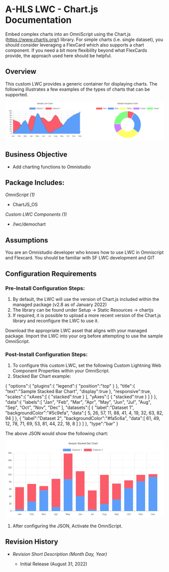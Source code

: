 <h1>A-HLS LWC - Chart.js Documentation</h1>

Embed complex charts into an OmniScript using the Chart.js (https://www.chartjs.org/) library. For simple charts (i.e. single dataset), you should consider leveraging a FlexCard which also supports a chart component. If you need a bit more flexibility beyond what FlexCards provide, the approach used here should be helpful.

<h2>Overview</h2>

This custom LWC provides a generic container for displaying charts. The following illustrates a few examples of the types of charts that can be supported.

![](/images/overview.png)
<h2>Business Objective</h2>

* Add charting functions to Omnistudio 


<h2>Package Includes:</h2>

*OmniScript (1)*

* ChartJS_OS

*Custom LWC Components (1)*

* /lwc/demochart



<h2>Assumptions</h2>

You are an Omnistudio developer who knows how to use LWC in Omniscript and Flexcard. You should be familiar with SF LWC development and GIT

<h2>Configuration Requirements</h2>

<h3>Pre-Install Configuration Steps:</h3>

1. By default, the LWC will use the version of Chart.js included within the managed package (v2.8 as of January 2022)
2. The library can be found under Setup → Static Resources → chartjs
3. If required, it is possible to upload a more recent version of the Chart.js library and reconfigure the LWC to use it.

Download the appropriate LWC asset that aligns with your managed package. Import the LWC into your org before attempting to use the sample OmniScript.

<h3>Post-Install Configuration Steps:</h3>

1. To configure this custom LWC, set the following Custom Lightning Web Component Properties within your OmniScript.
2. Stacked Bar Chart example:

{
   "options":{
      "plugins":{
         "legend":{
            "position":"top"
         }
      },
      "title":{
         "text":"Sample Stacked Bar Chart",
         "display":true
      },
      "responsive":true,
      "scales":{
         "xAxes":[
            {
               "stacked":true
            }
         ],
         "yAxes":[
            {
               "stacked":true
            }
         ]
      }
   },
   "data":{
      "labels":[
         "Jan",
         "Feb",
         "Mar",
         "Apr",
         "May",
         "Jun",
         "Jul",
         "Aug",
         "Sep",
         "Oct",
         "Nov",
         "Dec"
      ],
      "datasets":[
         {
            "label":"Dataset 1",
            "backgroundColor":"#5c9efa",
            "data":[
               5,
               26,
               57,
               11,
               88,
               41,
               4,
               19,
               32,
               63,
               82,
               94
            ]
         },
         {
            "label":"Dataset 2",
            "backgroundColor":"#fa5c6a",
            "data":[
               61,
               49,
               12,
               78,
               71,
               69,
               53,
               81,
               44,
               22,
               18,
               8
            ]
         }
      ]
   },
   "type":"bar"
}


The above JSON would show the following chart:

![](/images/bar.png)
1. After configuring the JSON, Activate the OmniScript.


<h2>Revision History</h2>

* *Revision Short Description (Month Day, Year)*

    * Initial Release (August 31, 2022)

